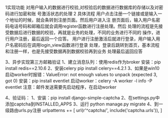 1实现功能
  对用户输入的数据进行校验,对校验后的数据进行数据库的存储以及对密码进行加密和账
  号激活状态的处理
2 具体流程
  用户点击注册一个链接或是输入一个地址的时候，就会条转到注册页面。然后用户进入注
  册页面后，输入用户名密码电话号码和邮箱后就会调用register函数进行注册处理。然后
  处理的流程是先接受数据后进行数据的校验，再就是业务的处理，不同的业务进行不同的
  操作，进行用户注册，最后返回一个应答。
  用户进行注册激活后就进行登录，用户输入用户名密码后在调用login_view函数进行登录
  处理，登录后跳转到首页，基本流程和注册一样，也是先接受数据再到数据校验再到业务
  处理最后返回应答
  
  
 3、异步实现第三方邮箱验证
   1、建立消息队列：使用redis作为broker
      安装：pip install redis==2.10.6
   2、安装celery
        pip install celery==4.2.1 
   3、如果是win10
     启动worker时报错：ValueError: not enough values to unpack (expected 3, got 0)
     安装：pip install eventlet
     启动worker：celery -A <mymodule> worker -l info -P eventlet
     注意：邮件发送需要先启动程序，在启动worker
     
 4、验证码：
    1、安装：pip install  django-simple-captcha
    2、在settings.py中添加captcha到INSTALLED_APPS
    3、运行 python manage.py migrate
    4、到一级路由urls.py注册
    urlpatterns += [
    url(r'^captcha/', include('captcha.urls')),
]
    
   
  
   

   